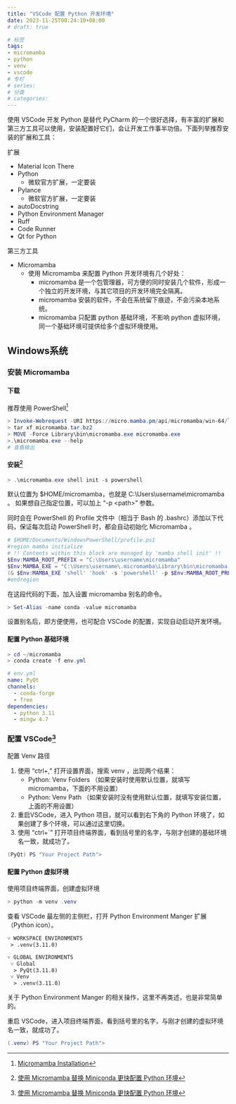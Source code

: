 ```yaml
---
title: "VSCode 配置 Python 开发环境"
date: 2023-11-25T00:24:10+08:00
# draft: true

# 标签
tags:
- micromamba
- python
- venv
- vscode
# 专栏
# series:
# 分类
# categories:
---
```


使用 VSCode 开发 Python 是替代 PyCharm 的一个很好选择，有丰富的扩展和第三方工具可以使用，安装配置好它们，会让开发工作事半功倍。下面列举推荐安装的扩展和工具：

扩展
- Material Icon There
- Python
  - 微软官方扩展，一定要装
- Pylance
  - 微软官方扩展，一定要装
- autoDocstring
- Python Environment Manager
- Ruff
- Code Runner
- Qt for Python

第三方工具
- Micromamba
  - 使用 Micromamba 来配置 Python 开发环境有几个好处：
    - micromamba 是一个包管理器，可方便的同时安装几个软件，形成一个独立的开发环境，与其它项目的开发环境完全隔离。
    - micromamba 安装的软件，不会在系统留下痕迹，不会污染本地系统。
    - micromamba 只配置 python 基础环境，不影响 python 虚拟环境，同一个基础环境可提供给多个虚拟环境使用。

## Windows系统

### 安装 Micromamba 

#### 下载
推荐使用 PowerShell[^1]
```powershell
> Invoke-Webrequest -URI https://micro.mamba.pm/api/micromamba/win-64/latest -OutFile micromamba.tar.bz2
> tar xf micromamba.tar.bz2
> MOVE -Force Library\bin\micromamba.exe micromamba.exe
>.\micromamba.exe --help
# 查看输出
```

#### 安装[^2]
```powershell
> .\micromamba.exe shell init -s powershell
```
默认位置为 $HOME/micromamba，也就是 C:\Users\username\micromamba 。
如果想自己指定位置，可以加上 “-p \<path\>” 参数。

同时会在 PowerShell 的 Profile 文件中（相当于 Bash 的 .bashrc）添加以下代码，保证每次启动 PowerShell 时，都会自动初始化 Micromamba 。
```powershell
# $HOME/Documents/WindowsPowerShell/profile.ps1
#region mamba initialize
# !! Contents within this block are managed by 'mamba shell init' !!
$Env:MAMBA_ROOT_PREFIX = "C:\Users\username\micromamba"
$Env:MAMBA_EXE = "C:\Users\username\.micromamba\Library\bin\micromamba.exe"
(& $Env:MAMBA_EXE 'shell' 'hook' -s 'powershell' -p $Env:MAMBA_ROOT_PREFIX) | Out-String | Invoke-Expression
#endregion
```
在这段代码的下面，加入设置 micromamba 别名的命令。
```powershell
> Set-Alias -name conda -value micromamba
```
设置别名后，即方便使用，也可配合 VSCode 的配置，实现自动启动开发环境。

#### 配置 Python 基础环境
```powershell
> cd ~/micromamba
> conda create -f env.yml
```
```yml
# env.yml
name: PyQt
channels:
  - conda-forge
  - free
dependencies:
  - python 3.11
  - mingw 4.7
```

### 配置 VSCode[^2]

配置 Venv 路径
1. 使用 “ctrl+,” 打开设置界面，搜索 venv ，出现两个结果：
    - Python: Venv Folders （如果安装时使用默认位置，就填写 micromamba，下面的不用设置）
    - Python: Venv Path    （如果安装时没有使用默认位置，就填写安装位置，上面的不用设置）
2. 重启VSCode，进入 Python 项目，就可以看到右下角的 Python 环境了，如果创建了多个环境，可以通过这里切换。
3. 使用 “ctrl+`” 打开项目终端界面，看到括号里的名字，与刚才创建的基础环境名一致，就成功了。
```powershell
(PyQt) PS "Your Project Path">
```

#### 配置 Python 虚拟环境
使用项目终端界面，创建虚拟环境
```powershell
> python -m venv .venv
```
查看 VSCode 最左侧的主侧栏，打开 Python Environment Manger 扩展（Python icon）。
```
˅ WORKSPACE ENVIRONMENTS
 > .venv(3.11.0)

˅ GLOBAL ENVIRONMENTS
 ˅ Global
  > PyQt(3.11.0)
 ˅ Venv
  > .venv(3.11.0)
```
关于 Python Environment Manger 的相关操作，这里不再类述，也是非常简单的。

重启 VSCode，进入项目终端界面，看到括号里的名字，与刚才创建的虚拟环境名一致，就成功了。
```powershell
(.venv) PS "Your Project Path">
```



[^1]:[Micromamba Installation](https://mamba.readthedocs.io/en/latest/installation/micromamba-installation.html#operating-system-package-managers)
[^2]:[使用 Micromamba 替换 Miniconda 更快配置 Python 环境](https://zhuanlan.zhihu.com/p/622346839?utm_id=0)